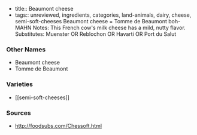 - title:: Beaumont cheese
- tags:: unreviewed, ingredients, categories, land-animals, dairy, cheese, semi-soft-cheeses
Beaumont cheese = Tomme de Beaumont boh-MAHN Notes: This French cow's milk cheese has a mild, nutty flavor. Substitutes: Muenster OR Reblochon OR Havarti OR Port du Salut

### Other Names

* Beaumont cheese
* Tomme de Beaumont

### Varieties

* [[semi-soft-cheeses]]

### Sources
* http://foodsubs.com/Chessoft.html
